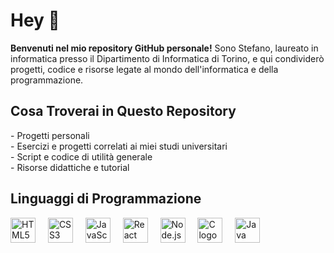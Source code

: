 <h1 align="left">Hey 👋</h1>

<p align="left"><strong>Benvenuti nel mio repository GitHub personale!</strong> Sono Stefano, laureato in informatica presso il Dipartimento di Informatica di Torino, e qui condividerò progetti, codice e risorse legate al mondo dell'informatica e della programmazione.</p>

<h2 align="left">Cosa Troverai in Questo Repository</h2>

<p align="left">
  - Progetti personali<br>
  - Esercizi e progetti correlati ai miei studi universitari<br>
  - Script e codice di utilità generale<br>
  - Risorse didattiche e tutorial
</p>

<h2 align="left">Linguaggi di Programmazione</h2>

<div align="left">
  <img src="https://cdn.jsdelivr.net/gh/devicons/devicon/icons/html5/html5-original.svg" height="40" alt="HTML5 logo"  />
  <img width="12" />
  <img src="https://cdn.jsdelivr.net/gh/devicons/devicon/icons/css3/css3-original.svg" height="40" alt="CSS3 logo"  />
  <img width="12" />
  <img src="https://cdn.jsdelivr.net/gh/devicons/devicon/icons/javascript/javascript-original.svg" height="40" alt="JavaScript logo"  />
  <img width="12" />
  <img src="https://cdn.jsdelivr.net/gh/devicons/devicon/icons/react/react-original.svg" height="40" alt="React logo"  />
  <img width="12" />
  <img src="https://cdn.jsdelivr.net/gh/devicons/devicon/icons/nodejs/nodejs-original.svg" height="40" alt="Node.js logo"  />
  <img width="12" />
  <img src="https://cdn.jsdelivr.net/gh/devicons/devicon/icons/c/c-original.svg" height="40" alt="C logo"  />
  <img width="12" />
  <img src="https://cdn.jsdelivr.net/gh/devicons/devicon/icons/java/java-original.svg" height="40" alt="Java logo"  />
</div>
